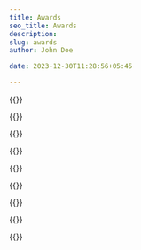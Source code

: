 ```yaml
---
title: Awards
seo_title: Awards
description: 
slug: awards
author: John Doe

date: 2023-12-30T11:28:56+05:45

---
```

{{<awardsContent title="Special Commendation Award 2002, Japan" text="Team Nepal defeated Fiji in the first round and Kazakhstan in the next round and to everyone’s surprise it became the only south Asian country to reach the quarter finals, where they had to compete with China and unfortunately, was defeated. Appreciating the efforts put forth by the Nepalese team, it was awarded with “Special Commendation Award” which surely brought some light to the future of Robotics in Nepal." img_src="SpecialCommendationAward2002Japan.webp">}}

{{<awardsContent title="Mabuchi Motor Award 2005, China" text="The robot that took part in ABU Robocon 2005 held in Beijing, China was named ‘Araniko’. Theme of this year Robocon was “Climb on the Great Wall, Light the Holy Fire”.\n The robot was capable of shooting balls into baskets kept on poles in the game field. The robot could cover the center zone of the Game field in just 1.5 seconds. The rules for the games were changed suddenly a day before the contest, which caused a lot of trouble in the Nepalese pit. Despite of all this, the Nepalese team worked throughout the night and resolved the problem. The robot performed very well the next day and to everyone’s surprise, even won the “Mabuchi Motor Award” in the competition, among 19 Countries of Asia Pacific region." img_src="MabuchiMotorAward2005China.webp">}}

{{<awardsContent title="Toyota Motor Award 2006, Malaysia" text="The theme of the contest was “Building the World’s Tallest Twin Tower”, which required the robot to collect “building blocks” initially and manage to complete the construction of towers using the same blocks. Advanced motors were used which contributed a lot in building lighter, more compact robots. “Team Nepal”, however defeated the strong team Malaysia, due to which the whole stadium filled with audience, mostly from Malaysia was awestruck. Consequently, Nepal bagged the prestigious “Toyota Award” respecting their outstanding machine performance and mechanical reliability." img_src="ToyotaMotorAward2006Malaysia.webp">}}

{{<awardsContent title="Best Idea Award 2015, Indonesia" text="Due to the unusual movements of the Nepalese robot and the unique “Jumping Smash” among other 19 countries as cited by a presenter of the NHK television, Japan, “Team Nepal” was awarded with two prestigious awards, the “Best Idea Award” and the “Mabuchi Motor Award”.  For the first time, Nepal had won two awards in the same year in ABU Robocon." img_src="BestIdeaAward2015Indonesia.webp">}}

{{<awardsContent title="Mabuchi Motor Award 2015, Indonesia" text="That game named “Robominton” in which a real badminton game was held between the two countries in a real size badminton arena with two robots in each side, was played with such awe that grasped attentions of judges bringing “Mabuchi Motor Award” as well." img_src="MabuchiMotorAward2005China.webp">}}

{{<awardsContent title="Best Engineering Award 2016,Thailand" text="Among 20 top engineering universities around the Asia Pacific region, Nepal was able to obtain the “Best Engineering Award” and also the prestigious “Panasonic Award”- Two awards won for the second time in a row." img_src="BestEngineeringAward2016Thailand.webp">}}

{{<awardsContent title="Panasonic Award 2016, Thailand" text="The robot that was designed to autonomously use a system that travels along a ramp and climbs up a vertical column to attach a mock-up of a wind-turbine blade assembly could complete the task within an average time of around 21 seconds during test runs. It bagged another award as well in the same year 2016, along with ' Best Engineering Award ', a 'Panasonic Award'." img_src="PanasonicAward2016Thailand.webp">}}

{{<awardsContent title="ROHM Semiconductors Award, 2019" text="Awarded by ROHM Semiconductors for impressive mechanism on the robots prepared for the contest of ABU ROBOCON 2019 (Ulaanbaatar, Mongolia)." img_src="ROHMSemiconductorsAward2019.webp">}}

{{<awardsContent title="Tokyo Electron Award 2020, China" text="With Covid-19 Pandemic hitting the world, the host decided to conduct the event in virtual platform. Despite the circumstances and limitation in resources, Nepal delivered splendid video of robot revelation and concise presentation. With high hopes, the sponsor awarded Nepal 'Tokyo Electron Award '." img_src="TokyoElectronAward2020China.webp">}}
